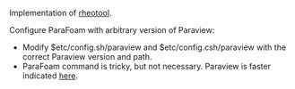Implementation of [rheotool](https://github.com/fppimenta/rheoTool).

Configure ParaFoam with arbitrary version of Paraview:
* Modify $etc/config.sh/paraview and $etc/config.csh/paraview with the correct Paraview version and path.
* ParaFoam command is tricky, but not necessary. Paraview is faster indicated [here](http://www.wolfdynamics.com/training/introOF8/supplement_paraview_parafoam.pdf).
